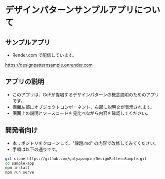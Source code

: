 # デザインパターンサンプルアプリについて

## サンプルアプリ

- Render.com で配信しています。

<https://designpatternsample.onrender.com>

## アプリの説明

- このアプリは、GoFが提唱するデザインパターンの概念説明のためのアプリです。
- 画面左部にオブジェクトコンポーネント、右部に説明文が表示されます。
- 画面上の説明とソースコードを見比べながら内容を確認してください。

## 開発者向け

- 本リポジトリをクローンして、"課題.md" の内容で改修してみてください。
- 手順は以下の通りです。

```bash
git clone https://github.com/gatyaponpin/DesignPatternSample.git
cd sample-app
npm install
npm run serve
```
